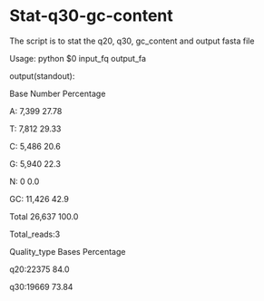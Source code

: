 # Stat-q30-gc-content

The script is to stat the q20, q30, gc_content and output fasta file 

Usage: python $0 input_fq output_fa

output(standout):

Base	Number	Percentage

A:	7,399	27.78

T:	7,812	29.33

C:	5,486	20.6

G:	5,940	22.3

N:	0	0.0

GC:	11,426	42.9

Total	26,637	100.0

Total_reads:3

Quality_type	Bases	Percentage

q20:22375	84.0

q30:19669	73.84
